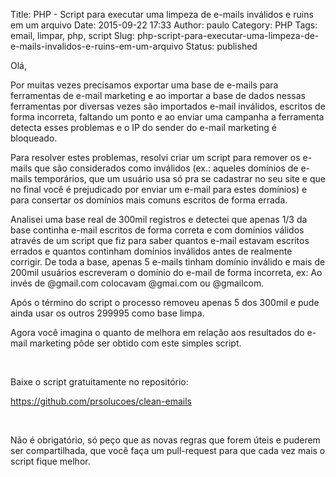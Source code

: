Title: PHP - Script para executar uma limpeza de e-mails inválidos e ruins em um arquivo
Date: 2015-09-22 17:33
Author: paulo
Category: PHP
Tags: email, limpar, php, script
Slug: php-script-para-executar-uma-limpeza-de-e-mails-invalidos-e-ruins-em-um-arquivo
Status: published

Olá,

Por muitas vezes precisamos exportar uma base de e-mails para ferramentas de e-mail marketing e ao importar a base de dados nessas ferramentas por diversas vezes são importados e-mail inválidos, escritos de forma incorreta, faltando um ponto e ao enviar uma campanha a ferramenta detecta esses problemas e o IP do sender do e-mail marketing é bloqueado.

Para resolver estes problemas, resolvi criar um script para remover os e-mails que são considerados como inválidos (ex.: aqueles domínios de e-mails temporários, que um usuário usa só pra se cadastrar no seu site e que no final você é prejudicado por enviar um e-mail para estes domínios) e para consertar os domínios mais comuns escritos de forma errada.

Analisei uma base real de 300mil registros e detectei que apenas 1/3 da base continha e-mail escritos de forma correta e com domínios válidos através de um script que fiz para saber quantos e-mail estavam escritos errados e quantos continham domínios inválidos antes de realmente corrigir. De toda a base, apenas 5 e-mails tinham domínio inválido e mais de 200mil usuários escreveram o domínio do e-mail de forma incorreta, ex: Ao invés de \@gmail.com colocavam \@gmai.com ou \@gmailcom.

Após o término do script o processo removeu apenas 5 dos 300mil e pude ainda usar os outros 299995 como base limpa.

Agora você imagina o quanto de melhora em relação aos resultados do e-mail marketing pôde ser obtido com este simples script.

 

Baixe o script gratuitamente no repositório:

<https://github.com/prsolucoes/clean-emails>

 

Não é obrigatório, só peço que as novas regras que forem úteis e puderem ser compartilhada, que você faça um pull-request para que cada vez mais o script fique melhor.
